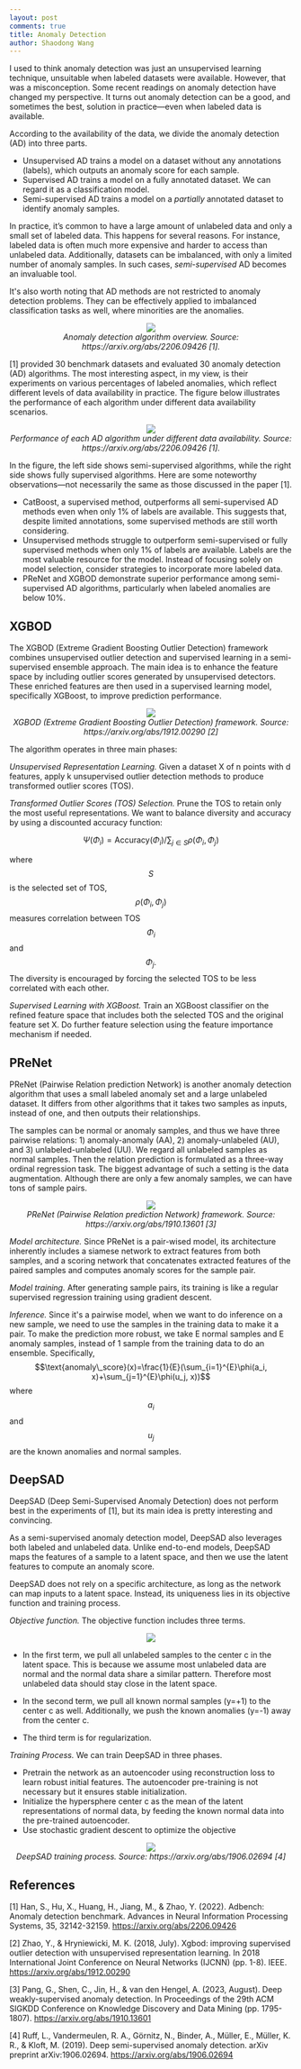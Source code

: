 ```yaml
---
layout: post
comments: true
title: Anomaly Detection
author: Shaodong Wang
---
```


I used to think anomaly detection was just an unsupervised learning technique, unsuitable when labeled datasets were available. However, that was a misconception. Some recent readings on anomaly detection have changed my perspective. It turns out anomaly detection can be a good, and sometimes the best, solution in practice—even when labeled data is available.

According to the availability of the data, we divide the anomaly detection (AD) into three parts.
- Unsupervised AD trains a model on a dataset without any annotations (labels), which outputs an anomaly score for each sample. 
- Supervised AD trains a model on a fully annotated dataset. We can regard it as a classification model.
- Semi-supervised AD trains a model on a *partially* annotated dataset to identify anomaly samples. 

In practice, it’s common to have a large amount of unlabeled data and only a small set of labeled data. This happens for several reasons. For instance, labeled data is often much more expensive and harder to access than unlabeled data. Additionally, datasets can be imbalanced, with only a limited number of anomaly samples. In such cases, *semi-supervised* AD becomes an invaluable tool.

It's also worth noting that AD methods are not restricted to anomaly detection problems. They can be effectively applied to imbalanced classification tasks as well, where minorities are the anomalies. 

<div style="text-align: center">
  <img src="{{ site.url }}{{ site.baseurl }}/assets/images/anomaly_detection/AD_algorithm_overview.png">
  <figcaption><em>Anomaly detection algorithm overview. Source: https://arxiv.org/abs/2206.09426 [1].</em></figcaption>
</div>

\[1\] provided 30 benchmark datasets and evaluated 30 anomaly detection (AD) algorithms. The most interesting aspect, in my view, is their experiments on various percentages of labeled anomalies, which reflect different levels of data availability in practice. The figure below illustrates the performance of each algorithm under different data availability scenarios.

<div style="text-align: center">
  <img src="{{ site.url }}{{ site.baseurl }}/assets/images/anomaly_detection/perf_over_label_avail.png">
  <figcaption><em>Performance of each AD algorithm under different data availability. Source: https://arxiv.org/abs/2206.09426 [1].</em></figcaption>
</div>

In the figure, the left side shows semi-supervised algorithms, while the right side shows fully supervised algorithms. Here are some noteworthy observations—not necessarily the same as those discussed in the paper \[1\]. 

- CatBoost, a supervised method, outperforms all semi-supervised AD methods even when only 1% of labels are available. This suggests that, despite limited annotations, some supervised methods are still worth considering.
- Unsupervised methods struggle to outperform semi-supervised or fully supervised methods when only 1% of labels are available. Labels are the most valuable resource for the model. Instead of focusing solely on model selection, consider strategies to incorporate more labeled data.
- PReNet and XGBOD demonstrate superior performance among semi-supervised AD algorithms, particularly when labeled anomalies are below 10%.

## XGBOD
The XGBOD (Extreme Gradient Boosting Outlier Detection) framework combines unsupervised outlier detection and supervised learning in a semi-supervised ensemble approach. The main idea is to enhance the feature space by including outlier scores generated by unsupervised detectors. These enriched features are then used in a supervised learning model, specifically XGBoost, to improve prediction performance.

<div style="text-align: center">
  <img src="{{ site.url }}{{ site.baseurl }}/assets/images/anomaly_detection/xgbod_overview.png">
  <figcaption><em>XGBOD (Extreme Gradient Boosting Outlier Detection) framework. Source: https://arxiv.org/abs/1912.00290 [2]</em></figcaption>
</div>

The algorithm operates in three main phases:

*Unsupervised Representation Learning.* Given a dataset X of n points with d features, apply k unsupervised outlier detection methods to produce transformed outlier scores (TOS).

*Transformed Outlier Scores (TOS) Selection.* Prune the TOS to retain only the most useful representations. We want to balance diversity and accuracy by using a discounted accuracy function: 

$$\Psi(\Phi_i) = \text{Accuracy}(\Phi_i) \big/ \sum_{j \in S} \rho(\Phi_i, \Phi_j)$$

where $$S$$ is the selected set of TOS, $$\rho(\Phi_i, \Phi_j)$$ measures correlation between TOS $$\Phi_i$$ and $$\Phi_j.$$ 
The diversity is encouraged by forcing the selected TOS to be less correlated with each other. 

*Supervised Learning with XGBoost.* Train an XGBoost classifier on the refined feature space that includes both the selected TOS and the original feature set X. Do further feature selection using the feature importance mechanism if needed.

## PReNet
PReNet (Pairwise Relation prediction Network) is another anomaly detection algorithm that uses a small labeled anomaly set and a large unlabeled dataset. It differs from other algorithms that it takes two samples as inputs, instead of one, and then outputs their relationships.

The samples can be normal or anomaly samples, and thus we have three pairwise relations: 1) anomaly-anomaly (AA), 2) anomaly-unlabeled (AU), and 3) unlabeled-unlabeled (UU). We regard all unlabeled samples as normal samples. Then the relation prediction is formulated as a three-way ordinal regression task. The biggest advantage of such a setting is the data augmentation. Although there are only a few anomaly samples, we can have tons of sample pairs. 

<div style="text-align: center">
  <img src="{{ site.url }}{{ site.baseurl }}/assets/images/anomaly_detection/PReNet_overview.png">
  <figcaption><em>PReNet (Pairwise Relation prediction Network) framework. Source: https://arxiv.org/abs/1910.13601 [3]</em></figcaption>
</div>

*Model architecture.* Since PReNet is a pair-wised model, its architecture inherently includes a siamese network to extract features from both samples, and a scoring network that concatenates extracted features of the paired samples and computes anomaly scores for the sample pair.

*Model training.* After generating sample pairs, its training is like a regular supervised regression training using gradient descent.

*Inference.* Since it's a pairwise model, when we want to do inference on a new sample, we need to use the samples in the training data to make it a pair. To make the prediction more robust, we take E normal samples and E anomaly samples, instead of 1 sample from the training data to do an ensemble. Specifically,
$$\text{anomaly\_score}(x)=\frac{1}{E}(\sum_{i=1}^{E}\phi(a_i, x)+\sum_{j=1}^{E}\phi(u_j, x))$$ 
where $$a_i$$ and $$u_j$$ are the known anomalies and normal samples.

## DeepSAD
DeepSAD (Deep Semi-Supervised Anomaly Detection) does not perform best in the experiments of \[1\], but its main idea is pretty interesting and convincing. 

As a semi-supervised anomaly detection model, DeepSAD also leverages both labeled and unlabeled data. Unlike end-to-end models, DeepSAD maps the features of a sample to a latent space, and then we use the latent features to compute an anomaly score. 

DeepSAD does not rely on a specific architecture, as long as the network can map inputs to a latent space. Instead, its uniqueness lies in its objective function and training process. 

*Objective function.* The objective function includes three terms.

<div style="text-align: center">
  <img src="{{ site.url }}{{ site.baseurl }}/assets/images/anomaly_detection/DeepSAD_objective_func.png">
</div>

- In the first term, we pull all unlabeled samples to the center c in the latent space. This is because we assume most unlabeled data are normal and the normal data share a similar pattern. Therefore most unlabeled data should stay close in the latent space.

- In the second term, we pull all known normal samples (y=+1) to the center c as well. Additionally, we push the known anomalies (y=-1) away from the center c.

- The third term is for regularization.

*Training Process.* We can train DeepSAD in three phases.
- Pretrain the network as an autoencoder using reconstruction loss to learn robust initial features. The autoencoder pre-training is not necessary but it ensures stable initialization.
- Initialize the hypersphere center c as the mean of the latent representations of normal data, by feeding the known normal data into the pre-trained autoencoder.
- Use stochastic gradient descent to optimize the objective

<div style="text-align: center">
  <img src="{{ site.url }}{{ site.baseurl }}/assets/images/anomaly_detection/DeepSAD_training_process.png">
  <figcaption><em>DeepSAD training process. Source: https://arxiv.org/abs/1906.02694 [4]</em></figcaption>
</div>


## References
\[1\] Han, S., Hu, X., Huang, H., Jiang, M., & Zhao, Y. (2022). Adbench: Anomaly detection benchmark. Advances in Neural Information Processing Systems, 35, 32142-32159. https://arxiv.org/abs/2206.09426 

\[2\] Zhao, Y., & Hryniewicki, M. K. (2018, July). Xgbod: improving supervised outlier detection with unsupervised representation learning. In 2018 International Joint Conference on Neural Networks (IJCNN) (pp. 1-8). IEEE. https://arxiv.org/abs/1912.00290

\[3\] Pang, G., Shen, C., Jin, H., & van den Hengel, A. (2023, August). Deep weakly-supervised anomaly detection. In Proceedings of the 29th ACM SIGKDD Conference on Knowledge Discovery and Data Mining (pp. 1795-1807). https://arxiv.org/abs/1910.13601

\[4\] Ruff, L., Vandermeulen, R. A., Görnitz, N., Binder, A., Müller, E., Müller, K. R., & Kloft, M. (2019). Deep semi-supervised anomaly detection. arXiv preprint arXiv:1906.02694. https://arxiv.org/abs/1906.02694